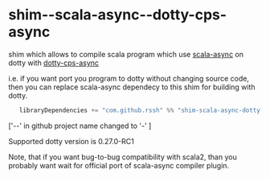 # shim--scala-async--dotty-cps-async

shim which allows to compile scala program which use [scala-async](https://github.com/scala/scala-async) on dotty with [dotty-cps-async](https://github.com/rssh/dotty-cps-async)

i.e. if you want port you program to dotty without changing source code, then you can replace scala-async dependecy to this shim for building with dotty.

```Scala
   libraryDependencies += "com.github.rssh" %% "shim-scala-async-dotty-cps-async" % "0.2.1-RC1",
```

['--' in github project name changed to '-' ]

Supported dotty version is 0.27.0-RC1

Note, that if you want bug-to-bug compatibility with scala2, than you probably want wait for official port of scala-async compiler plugin.

